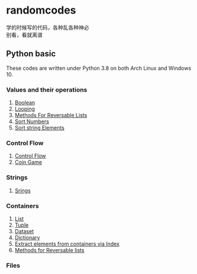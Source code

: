 # randomcodes
学的时候写的代码，各种乱各种神必  
别看，看就离谱  

## Python basic
These codes are written under Python 3.8 on both Arch Linux and Windows 10.  
### Values and their operations
1. [Boolean](./python/boolean.py)
2. [Looping](./python/looping.py)
3. [Methods For Reversable Lists](./python/methods_for_reversable_lists.py)
4. [Sort Numbers](./python/sort_numbers.py)
5. [Sort string Elements](./python/sort_string_elements.py)
### Control Flow
1. [Control Flow](./python/control_flow.py)
2. [Coin Game](./python/coin_game.py)
### Strings
1. [Srings](./python/strings.py)
### Containers
1. [List](./python/list.py)
2. [Tuple](./python/tuple.py)
3. [Dataset](./python/dataset.py)
4. [Dictionary](./python/dictionary.py)
5. [Extract elements from containers via Index](./python/extract_elements_from_containter_via_index.py)
6. [Methods for Reversable lists](./python/methods_for_reversable_lists.py)
### Files